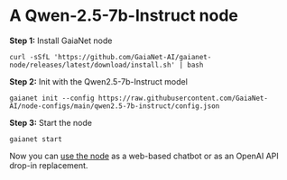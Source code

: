 # A Qwen-2.5-7b-Instruct node 

**Step 1:** Install GaiaNet node

```
curl -sSfL 'https://github.com/GaiaNet-AI/gaianet-node/releases/latest/download/install.sh' | bash
```

**Step 2:** Init with the Qwen2.5-7b-Instruct model

```
gaianet init --config https://raw.githubusercontent.com/GaiaNet-AI/node-configs/main/qwen2.5-7b-instruct/config.json
```

**Step 3:** Start the node

```
gaianet start
```

Now you can [use the node](https://docs.gaianet.ai/user-guide/mynode) as a web-based chatbot or as an OpenAI API drop-in replacement.



